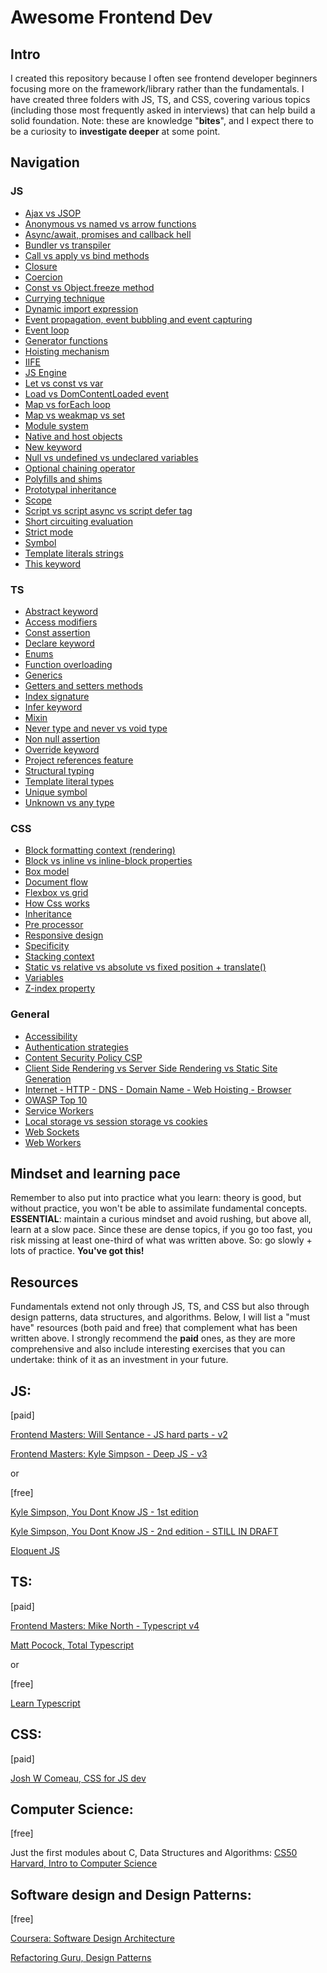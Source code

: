 # Awesome Frontend Dev

## Intro
I created this repository because I often see frontend developer beginners focusing more on the framework/library rather than the fundamentals. I have created three folders with JS, TS, and CSS, covering various topics (including those most frequently asked in interviews) that can help build a solid foundation. 
Note: these are knowledge "__bites__", and I expect there to be a curiosity to __investigate deeper__ at some point.

## Navigation

### JS
- [Ajax vs JSOP](./javascript/ajax-jsonp.md)
- [Anonymous vs named vs arrow functions](./javascript/anonymous-named-arrow-functions.md)
- [Async/await, promises and callback hell](./javascript/async-await-promises.md)
- [Bundler vs transpiler](./javascript/bundler-vs-transpiler.md)
- [Call vs apply vs bind methods](./javascript/call-apply-bind.md)
- [Closure](./javascript/closure.md)
- [Coercion](./javascript/coercion.md)
- [Const vs Object.freeze method](./javascript/const-vs-object-freeze.md)
- [Currying technique](./javascript/currying.md)
- [Dynamic import expression](./javascript/dynamic-import.md)
- [Event propagation, event bubbling and event capturing](./javascript/event-bubbling-capturing.md)
- [Event loop](./javascript/event-loop.md)
- [Generator functions](./javascript/generator.md)
- [Hoisting mechanism](./javascript/hoisting.md)
- [IIFE](./javascript/iife.md)
- [JS Engine](./javascript/js-engine.md)
- [Let vs const vs var](./javascript/let-const-var.md)
- [Load vs DomContentLoaded event](./javascript/load-domcontentloaded-event.md)
- [Map vs forEach loop](./javascript/map-foreach.md)
- [Map vs weakmap vs set](./javascript/map-weakmap-set.md)
- [Module system](./javascript/module-system.md)
- [Native and host objects](./javascript/native-host-objects.md)
- [New keyword](./javascript/new-keyword.md)
- [Null vs undefined vs undeclared variables](./javascript/null-undefined-undeclared.md)
- [Optional chaining operator](./javascript/optional-chaining.md)
- [Polyfills and shims](./javascript/polyfills.md)
- [Prototypal inheritance](./javascript/prototypal-inheritance.md)
- [Scope](./javascript/scope.md)
- [Script vs script async vs script defer tag](./javascript/script-async-defer.md)
- [Short circuiting evaluation](./javascript/short-circuiting.md)
- [Strict mode](./javascript/strict-mode.md)
- [Symbol](./javascript/symbol.md)
- [Template literals strings](./javascript/template-literal-strings.md)
- [This keyword](./javascript/this-keyword.md)


### TS
- [Abstract keyword](./typescript/abstract-keyword.md)
- [Access modifiers](./typescript/access-modifiers.md)
- [Const assertion](./typescript/const-assertion.md)
- [Declare keyword](./typescript/declare-keyword.md)
- [Enums](./typescript/enums.md)
- [Function overloading](./typescript/function-overloading.md)
- [Generics](./typescript/generics.md)
- [Getters and setters methods](./typescript/getters-setters.md)
- [Index signature](./typescript/index-signature.md)
- [Infer keyword](./typescript/infer-keyword.md)
- [Mixin](./typescript/mixin.md)
- [Never type and never vs void type](./typescript/never.md)
- [Non null assertion](./typescript/non-null-assertion.md)
- [Override keyword](./typescript/override-keyword.md)
- [Project references feature](./typescript/project-references.md)
- [Structural typing](./typescript/structural-typing.md)
- [Template literal types](./typescript/template-literal-types.md)
- [Unique symbol](./typescript/unique-symbol.md)
- [Unknown vs any type](./typescript/unknown-any-differences.md)


### CSS
- [Block formatting context (rendering)](./css/block-formatting-context.md)
- [Block vs inline vs inline-block properties](./css/block-inline-inlineblock.md)
- [Box model](./css/box-model.md)
- [Document flow](./css/document-flow.md)
- [Flexbox vs grid](./css/flexbox-grid.md)
- [How Css works](./css/how-css-works.md)
- [Inheritance](./css/inheritance.md)
- [Pre processor](./css/preprocessors.md)
- [Responsive design](./css/responsive-design.md)
- [Specificity](./css/specifity.md)
- [Stacking context](./css/stacking-context.md)
- [Static vs relative vs absolute vs fixed position + translate()](./css/static-relative-absolute-fixed-position.md)
- [Variables](./css/variables.md)
- [Z-index property](./css/z-index.md)


### General
- [Accessibility](./accessibility.md)
- [Authentication strategies](./authentication-strategies.md)
- [Content Security Policy CSP](./content-security-policy.md)
- [Client Side Rendering vs Server Side Rendering vs Static Site Generation](./csr-ssr-ssg.md)
- [Internet - HTTP - DNS - Domain Name - Web Hoisting - Browser](./internet.md)
- [OWASP Top 10](./owasp)
- [Service Workers](./service-workers.md)
- [Local storage vs session storage vs cookies](./storage.md)
- [Web Sockets](./web-sockets.md)
- [Web Workers](./web-workers.md)



## Mindset and learning pace
Remember to also put into practice what you learn: theory is good, but without practice, you won't be able to assimilate fundamental concepts. 
**ESSENTIAL**: maintain a curious mindset and avoid rushing, but above all, learn at a slow pace. Since these are dense topics, if you go too fast, you risk missing at least one-third of what was written above. So: go slowly + lots of practice.
**You've got this!**

## Resources
Fundamentals extend not only through JS, TS, and CSS but also through design patterns, data structures, and algorithms. Below, I will list a "must have" resources (both paid and free) that complement what has been written above.
I strongly recommend the __paid__ ones, as they are more comprehensive and also include interesting exercises that you can undertake: think of it as an investment in your future.


## JS:


[paid]

[Frontend Masters: Will Sentance - JS hard parts - v2](https://frontendmasters.com/courses/javascript-hard-parts-v2/)

[Frontend Masters: Kyle Simpson - Deep JS - v3](https://frontendmasters.com/courses/deep-javascript-v3/)

or

[free]

[Kyle Simpson, You Dont Know JS - 1st edition](https://github.com/getify/You-Dont-Know-JS/tree/1st-ed)

[Kyle Simpson, You Dont Know JS - 2nd edition - STILL IN DRAFT](https://github.com/getify/You-Dont-Know-JS/tree/1st-ed)

[Eloquent JS](https://eloquentjavascript.net/index.html)



## TS:


[paid]

[Frontend Masters: Mike North - Typescript v4](https://frontendmasters.com/courses/typescript-v4/)

[Matt Pocock, Total Typescript](https://www.totaltypescript.com/)

or


[free]

[Learn Typescript](https://learntypescript.dev/)

## CSS:


[paid]

[Josh W Comeau, CSS for JS dev](https://css-for-js.dev/)


## Computer Science:


[free]

Just the first modules about C, Data Structures and Algorithms: [CS50 Harvard, Intro to Computer Science]( https://www.edx.org/learn/computer-science/harvard-university-cs50-s-introduction-to-computer-science)

## Software design and Design Patterns:

[free]

[Coursera: Software Design Architecture](https://www.coursera.org/specializations/software-design-architecture)

[Refactoring Guru, Design Patterns](https://refactoring.guru/design-patterns)
